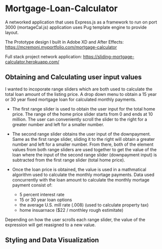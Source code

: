# Mortgage-Loan-Calculator
A networked application that uses Express.js as a framework to run on port 3000 (mortageCal.js) application uses Pug template engine to provide layout.   


The Prototype design I built in Adobe XD and After Effects: https://mcremoni.myportfolio.com/mortgage-calculator

Full stack project network application: https://sliding-mortgage-calculator.herokuapp.com/

## Obtaining and Calculating user input values 

I wanted to incoporate range sliders which are both used to calculate the total loan amount of the listing price. A drop down menu to obtain a 15 year or 30 year fixed mortgage loan for calculated monthly payments.     

* The first range slider is used to obtain the user input for the total home price. The range of the home price slider starts from 0 and ends at 10 million. The user can conveniently scroll the slider to the right for a greater number and left for a smaller number. 

* The second range slider obtains the user input of the downpayment. Same as the first range slider, sliding it to the right will obtain a greater number and left for a smaller number. From there, both of the element values from both range sliders are used together to get the value of the loan where the input of the second range slider (downpayment input) is subtracted from the first range slider (total home price). 

* Once the loan price is obtained, the value is used in a mathmatical algorithm used to calculate the monthly mortage payments. Data used concurrently with the loan amount to calculate the monthly mortage payment consist of: 
    * 5 percent interest rate 
    * 15 or 30 year loan options 
    * the average U.S. mill rate (.008) (used to calculate property tax) 
    * home insuarnace ($22 / monthley rough estimitate) 

Depending on how the user scrolls each range slider, the value of the expression will get reasigned to a new value. 

## Styling and Data Visualization

  
